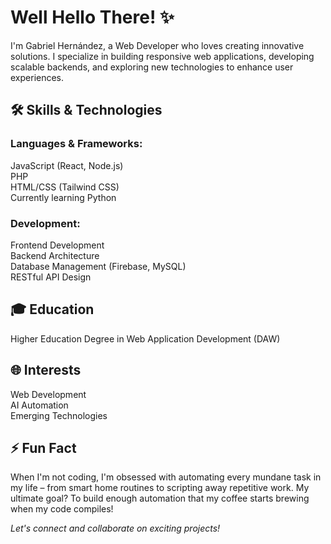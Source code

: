 # Well Hello There! ✨  

I'm Gabriel Hernández, a Web Developer who loves creating innovative solutions. I specialize in building responsive web applications, developing scalable backends, and exploring new technologies to enhance user experiences.  

## 🛠️ Skills & Technologies  

### Languages & Frameworks:  
JavaScript (React, Node.js)<br>
PHP<br>
HTML/CSS (Tailwind CSS)<br>
Currently learning Python  

### Development:  
Frontend Development<br>
Backend Architecture<br>
Database Management (Firebase, MySQL)<br>
RESTful API Design  

<!--- 
## 💼 Projects  
(You can list your key projects here) 
--->  

## 🎓 Education  
Higher Education Degree in Web Application Development (DAW)  

<!--- 
## 🏆 Certifications & Achievements 
--->  

<!--- 
## 📫 Contact Me  
LinkedIn: Gabriel Hernández<br>
Email: alfagabriel11@gmail.com 
--->  

## 🌐 Interests  
Web Development<br>
AI Automation<br>
Emerging Technologies  

## ⚡ Fun Fact  
When I'm not coding, I'm obsessed with automating every mundane task in my life – from smart home routines to scripting away repetitive work. My ultimate goal? To build enough automation that my coffee starts brewing when my code compiles!  

*Let's connect and collaborate on exciting projects!*  

<!---
Silvergab/Silvergab is a ✨ special ✨ repository because its `README.md` (this file) appears on your GitHub profile.
You can click the Preview link to take a look at your changes.
--->
